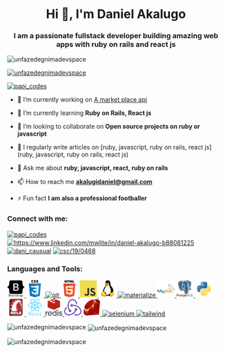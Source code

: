 

<h1 align="center">Hi 👋, I'm Daniel Akalugo</h1>
<h3 align="center">I am a passionate fullstack developer building amazing web apps with ruby on rails and react js</h3>

<p align="left"> <img src="https://komarev.com/ghpvc/?username=unfazedegnimadevspace&label=Profile%20views&color=0e75b6&style=flat" alt="unfazedegnimadevspace" /> </p>

<p align="left"> <a href="https://github.com/ryo-ma/github-profile-trophy"><img src="https://github-profile-trophy.vercel.app/?username=unfazedegnimadevspace" alt="unfazedegnimadevspace" /></a> </p>

<p align="left"> <a href="https://twitter.com/papi_codes" target="blank"><img src="https://img.shields.io/twitter/follow/papi_codes?logo=twitter&style=for-the-badge" alt="papi_codes" /></a> </p>

- 🔭 I’m currently working on [A market place api](https://github.com/unfazedEgnimadevspace/Product-Api)

- 🌱 I’m currently learning **Ruby on Rails, React js**

- 👯 I’m looking to collaborate on **Open source projects on ruby or javascript**

- 📝 I regularly write articles on [ruby, javascript, ruby on rails, react js](ruby, javascript, ruby on rails, react js)

- 💬 Ask me about **ruby, javascript, react, ruby on rails**

- 📫 How to reach me **akalugidaniel@gmail.com**

- ⚡ Fun fact **I am also a professional footballer**

<h3 align="left">Connect with me:</h3>
<p align="left">
<a href="https://twitter.com/papi_codes" target="blank"><img align="center" src="https://raw.githubusercontent.com/rahuldkjain/github-profile-readme-generator/master/src/images/icons/Social/twitter.svg" alt="papi_codes" height="30" width="40" /></a>
<a href="https://linkedin.com/in/https://www.linkedin.com/mwlite/in/daniel-akalugo-b88081225" target="blank"><img align="center" src="https://raw.githubusercontent.com/rahuldkjain/github-profile-readme-generator/master/src/images/icons/Social/linked-in-alt.svg" alt="https://www.linkedin.com/mwlite/in/daniel-akalugo-b88081225" height="30" width="40" /></a>
<a href="https://instagram.com/dani_causual" target="blank"><img align="center" src="https://raw.githubusercontent.com/rahuldkjain/github-profile-readme-generator/master/src/images/icons/Social/instagram.svg" alt="dani_causual" height="30" width="40" /></a>
<a href="https://www.leetcode.com/csc/19/0468" target="blank"><img align="center" src="https://raw.githubusercontent.com/rahuldkjain/github-profile-readme-generator/master/src/images/icons/Social/leet-code.svg" alt="csc/19/0468" height="30" width="40" /></a>
</p>

<h3 align="left">Languages and Tools:</h3>
<p align="left"> <a href="https://getbootstrap.com" target="_blank" rel="noreferrer"> <img src="https://raw.githubusercontent.com/devicons/devicon/master/icons/bootstrap/bootstrap-plain-wordmark.svg" alt="bootstrap" width="40" height="40"/> </a> <a href="https://www.w3schools.com/css/" target="_blank" rel="noreferrer"> <img src="https://raw.githubusercontent.com/devicons/devicon/master/icons/css3/css3-original-wordmark.svg" alt="css3" width="40" height="40"/> </a> <a href="https://git-scm.com/" target="_blank" rel="noreferrer"> <img src="https://www.vectorlogo.zone/logos/git-scm/git-scm-icon.svg" alt="git" width="40" height="40"/> </a> <a href="https://www.w3.org/html/" target="_blank" rel="noreferrer"> <img src="https://raw.githubusercontent.com/devicons/devicon/master/icons/html5/html5-original-wordmark.svg" alt="html5" width="40" height="40"/> </a> <a href="https://developer.mozilla.org/en-US/docs/Web/JavaScript" target="_blank" rel="noreferrer"> <img src="https://raw.githubusercontent.com/devicons/devicon/master/icons/javascript/javascript-original.svg" alt="javascript" width="40" height="40"/> </a> <a href="https://www.linux.org/" target="_blank" rel="noreferrer"> <img src="https://raw.githubusercontent.com/devicons/devicon/master/icons/linux/linux-original.svg" alt="linux" width="40" height="40"/> </a> <a href="https://materializecss.com/" target="_blank" rel="noreferrer"> <img src="https://raw.githubusercontent.com/prplx/svg-logos/5585531d45d294869c4eaab4d7cf2e9c167710a9/svg/materialize.svg" alt="materialize" width="40" height="40"/> </a> <a href="https://www.mysql.com/" target="_blank" rel="noreferrer"> <img src="https://raw.githubusercontent.com/devicons/devicon/master/icons/mysql/mysql-original-wordmark.svg" alt="mysql" width="40" height="40"/> </a> <a href="https://www.postgresql.org" target="_blank" rel="noreferrer"> <img src="https://raw.githubusercontent.com/devicons/devicon/master/icons/postgresql/postgresql-original-wordmark.svg" alt="postgresql" width="40" height="40"/> </a> <a href="https://www.python.org" target="_blank" rel="noreferrer"> <img src="https://raw.githubusercontent.com/devicons/devicon/master/icons/python/python-original.svg" alt="python" width="40" height="40"/> </a> <a href="https://rubyonrails.org" target="_blank" rel="noreferrer"> <img src="https://raw.githubusercontent.com/devicons/devicon/master/icons/rails/rails-original-wordmark.svg" alt="rails" width="40" height="40"/> </a> <a href="https://reactjs.org/" target="_blank" rel="noreferrer"> <img src="https://raw.githubusercontent.com/devicons/devicon/master/icons/react/react-original-wordmark.svg" alt="react" width="40" height="40"/> </a> <a href="https://redis.io" target="_blank" rel="noreferrer"> <img src="https://raw.githubusercontent.com/devicons/devicon/master/icons/redis/redis-original-wordmark.svg" alt="redis" width="40" height="40"/> </a> <a href="https://redux.js.org" target="_blank" rel="noreferrer"> <img src="https://raw.githubusercontent.com/devicons/devicon/master/icons/redux/redux-original.svg" alt="redux" width="40" height="40"/> </a> <a href="https://www.ruby-lang.org/en/" target="_blank" rel="noreferrer"> <img src="https://raw.githubusercontent.com/devicons/devicon/master/icons/ruby/ruby-original.svg" alt="ruby" width="40" height="40"/> </a> <a href="https://www.selenium.dev" target="_blank" rel="noreferrer"> <img src="https://raw.githubusercontent.com/detain/svg-logos/780f25886640cef088af994181646db2f6b1a3f8/svg/selenium-logo.svg" alt="selenium" width="40" height="40"/> </a> <a href="https://tailwindcss.com/" target="_blank" rel="noreferrer"> <img src="https://www.vectorlogo.zone/logos/tailwindcss/tailwindcss-icon.svg" alt="tailwind" width="40" height="40"/> </a> </p>

<p><img align="left" src="https://github-readme-stats.vercel.app/api/top-langs?username=unfazedegnimadevspace&show_icons=true&locale=en&layout=compact" alt="unfazedegnimadevspace" /></p>

<p>&nbsp;<img align="center" src="https://github-readme-stats.vercel.app/api?username=unfazedegnimadevspace&show_icons=true&locale=en" alt="unfazedegnimadevspace" /></p>

<p><img align="center" src="https://github-readme-streak-stats.herokuapp.com/?user=unfazedegnimadevspace&" alt="unfazedegnimadevspace" /></p>
